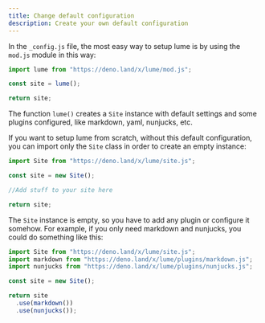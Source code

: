 ```yaml
---
title: Change default configuration
description: Create your own default configuration
---
```


In the `_config.js` file, the most easy way to setup lume is by using the
`mod.js` module in this way:

```js
import lume from "https://deno.land/x/lume/mod.js";

const site = lume();

return site;
```

The function `lume()` creates a `Site` instance with default settings and some
plugins configured, like markdown, yaml, nunjucks, etc.

If you want to setup lume from scratch, without this default configuration, you
can import only the `Site` class in order to create an empty instance:

```js
import Site from "https://deno.land/x/lume/site.js";

const site = new Site();

//Add stuff to your site here

return site;
```

The `Site` instance is empty, so you have to add any plugin or configure it
somehow. For example, if you only need markdown and nunjucks, you could do
something like this:

```js
import Site from "https://deno.land/x/lume/site.js";
import markdown from "https://deno.land/x/lume/plugins/markdown.js";
import nunjucks from "https://deno.land/x/lume/plugins/nunjucks.js";

const site = new Site();

return site
  .use(markdown())
  .use(nunjucks());
```
